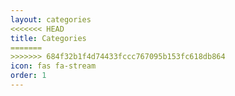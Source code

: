 ```yaml
---
layout: categories
<<<<<<< HEAD
title: Categories
=======
>>>>>>> 684f32b1f4d74433fccc767095b153fc618db864
icon: fas fa-stream
order: 1
---
```

